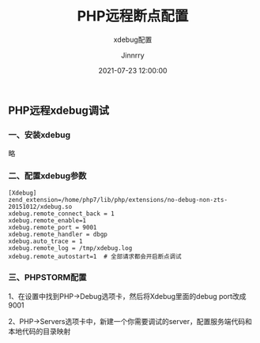 ﻿---
layout:     post
title:      "PHP远程断点配置"
subtitle:   " xdebug配置"
date:       2021-07-23 12:00:00
author:     "Jinnrry"
header-img: "img/26.jpg"
catalog: true
tags:
    - PHP
---
## PHP远程xdebug调试

### 一、安装xdebug

略

### 二、配置xdebug参数

```
[Xdebug]
zend_extension=/home/php7/lib/php/extensions/no-debug-non-zts-20151012/xdebug.so
xdebug.remote_connect_back = 1  
xdebug.remote_enable=1
xdebug.remote_port = 9001
xdebug.remote_handler = dbgp
xdebug.auto_trace = 1
xdebug.remote_log = /tmp/xdebug.log
xdebug.remote_autostart=1  # 全部请求都会开启断点调试

```

### 三、PHPSTORM配置

1、在设置中找到PHP->Debug选项卡，然后将Xdebug里面的debug port改成9001

2、PHP->Servers选项卡中，新建一个你需要调试的server，配置服务端代码和本地代码的目录映射